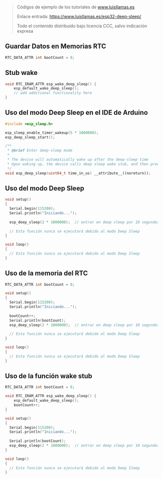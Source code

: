 > Códigos de ejemplo de los tutoriales de www.luisllamas.es
>
> Enlace entrada: https://www.luisllamas.es/esp32-deep-sleep/
>
> Todo el contenido distribuido bajo licencia CCC, salvo indicación expresa

## Guardar Datos en Memorias RTC
```cpp
RTC_DATA_ATTR int bootCount = 0;
```


## Stub wake
```cpp
void RTC_IRAM_ATTR esp_wake_deep_sleep() {
    esp_default_wake_deep_sleep();
    // add additional functionality here
}
```


## Uso del modo Deep Sleep en el IDE de Arduino
```cpp
#include <esp_sleep.h>
```

```cpp
esp_sleep_enable_timer_wakeup(5 * 1000000);
esp_deep_sleep_start();
```

```cpp
/**
 * @brief Enter deep-sleep mode
 *
 * The device will automatically wake up after the deep-sleep time
 * Upon waking up, the device calls deep sleep wake stub, and then proceeds to load application.
 */
void esp_deep_sleep(uint64_t time_in_us) __attribute__((noreturn));
```


##  Uso del modo Deep Sleep
```cpp
void setup()
{
  Serial.begin(115200);
  Serial.println("Iniciando...");
   
  esp_deep_sleep(2 * 1000000);  // entrar en deep sleep por 10 segundos
  
  // Esta función nunca se ejecutará debido al modo Deep Sleep
}

void loop()
{
  // Esta función nunca se ejecutará debido al modo Deep Sleep
}
```


##  Uso de la memoria del RTC
```cpp
RTC_DATA_ATTR int bootCount = 0;

void setup()
{
  Serial.begin(115200);
  Serial.println("Iniciando...");
   
  bootCount++;
  Serial.println(bootCount);
  esp_deep_sleep(2 * 1000000);  // entrar en deep sleep por 10 segundos
  
  // Esta función nunca se ejecutará debido al modo Deep Sleep
}

void loop()
{
  // Esta función nunca se ejecutará debido al modo Deep Sleep
}
```


##  Uso de la función wake stub
```cpp
RTC_DATA_ATTR int bootCount = 0;

void RTC_IRAM_ATTR esp_wake_deep_sleep() {
    esp_default_wake_deep_sleep();
    bootCount++;
}

void setup()
{
  Serial.begin(115200);
  Serial.println("Iniciando...");
     
  Serial.println(bootCount);
  esp_deep_sleep(2 * 1000000);  // entrar en deep sleep por 10 segundos  
}

void loop()
{
  // Esta función nunca se ejecutará debido al modo Deep Sleep
}
```


